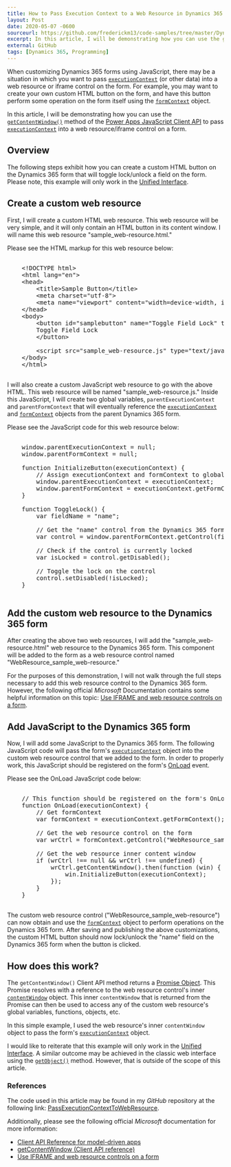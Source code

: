 ```yaml
---
title: How to Pass Execution Context to a Web Resource in Dynamics 365
layout: Post
date: 2020-05-07 -0600
sourceurl: https://github.com/frederickm13/code-samples/tree/master/Dynamics365/PassExecutionContextToWebResource
excerpt: In this article, I will be demonstrating how you can use the getContentWindow() method of the Power Apps JavaScript Client API to pass executionContext into a web resource/iframe control on a form. 
external: GitHub
tags: [Dynamics 365, Programming]
---
```


When customizing Dynamics 365 forms using JavaScript, there may be a situation in which you want to pass [`executionContext`](https://docs.microsoft.com/en-us/powerapps/developer/model-driven-apps/clientapi/reference/executioncontext) (or other data) into a web resource or iframe control on the form. For example, you may want to create your own custom HTML button on the form, and have this button perform some operation on the form itself using the [`formContext`](https://docs.microsoft.com/en-us/powerapps/developer/model-driven-apps/clientapi/reference/executioncontext/getformcontext) object. 

In this article, I will be demonstrating how you can use the [`getContentWindow()`](https://docs.microsoft.com/en-us/powerapps/developer/model-driven-apps/clientapi/reference/controls/getcontentwindow) method of the [Power Apps JavaScript Client API](https://docs.microsoft.com/en-us/powerapps/developer/model-driven-apps/clientapi/reference) to pass [`executionContext`](https://docs.microsoft.com/en-us/powerapps/developer/model-driven-apps/clientapi/reference/executioncontext) into a web resource/iframe control on a form. 

## Overview
The following steps exhibit how you can create a custom HTML button on the Dynamics 365 form that will toggle lock/unlock a field on the form. Please note, this example will only work in the [Unified Interface](https://docs.microsoft.com/en-us/powerapps/user/unified-interface).

## Create a custom web resource
First, I will create a custom HTML web resource. This web resource will be very simple, and it will only contain an HTML button in its content window. I will name this web resource "sample_web-resource.html." 

Please see the HTML markup for this web resource below:

<pre class="w3-light-grey w3-round-large" style="overflow: auto;">

    &lt;!DOCTYPE html&gt;
    &lt;html lang="en"&gt;
    &lt;head&gt;
        &lt;title&gt;Sample Button&lt;/title&gt;
        &lt;meta charset="utf-8"&gt;
        &lt;meta name="viewport" content="width=device-width, initial-scale=1"&gt;
    &lt;/head&gt;
    &lt;body&gt;
        &lt;button id="samplebutton" name="Toggle Field Lock" title="Toggle lock/unlock the field" onclick="ToggleLock()"&gt;
        Toggle Field Lock
        &lt;/button&gt;

        &lt;script src="sample_web-resource.js" type="text/javascript"&gt;&lt;/script&gt;
    &lt;/body&gt;
    &lt;/html&gt;

</pre>

I will also create a custom JavaScript web resource to go with the above HTML. This web resource will be named "sample_web-resource.js." Inside this JavaScript, I will create two global variables, `parentExecutionContext` and `parentFormContext` that will eventually reference the [`executionContext`](https://docs.microsoft.com/en-us/powerapps/developer/model-driven-apps/clientapi/reference/execution-context) and [`formContext`](https://docs.microsoft.com/en-us/powerapps/developer/model-driven-apps/clientapi/reference/executioncontext/getformcontext) objects from the parent Dynamics 365 form.

Please see the JavaScript code for this web resource below:

<pre class="w3-light-grey w3-round-large" style="overflow: auto;">

    window.parentExecutionContext = null;
    window.parentFormContext = null;

    function InitializeButton(executionContext) {
        // Assign executionContext and formContext to global variables within the web resource
        window.parentExecutionContext = executionContext;
        window.parentFormContext = executionContext.getFormContext();
    }

    function ToggleLock() {
        var fieldName = "name";

        // Get the "name" control from the Dynamics 365 form
        var control = window.parentFormContext.getControl(fieldName);

        // Check if the control is currently locked
        var isLocked = control.getDisabled();
        
        // Toggle the lock on the control
        control.setDisabled(!isLocked);
    }

</pre>

## Add the custom web resource to the Dynamics 365 form
After creating the above two web resources, I will add the "sample_web-resource.html" web resource to the Dynamics 365 form. This component will be added to the form as a web resource control named "WebResource_sample_web-resource." 

For the purposes of this demonstration, I will not walk through the full steps necessary to add this web resource control to the Dynamics 365 form. However, the following official *Microsoft* Documentation contains some helpful information on this topic: [Use IFRAME and web resource controls on a form](https://docs.microsoft.com/en-us/powerapps/developer/model-driven-apps/use-iframe-and-web-resource-controls-on-a-form).

## Add JavaScript to the Dynamics 365 form
Now, I will add some JavaScript to the Dynamics 365 form. The following JavaScript code will pass the form's [`executionContext`](https://docs.microsoft.com/en-us/powerapps/developer/model-driven-apps/clientapi/reference/execution-context) object into the custom web resource control that we added to the form. In order to properly work, this JavaScript should be registered on the form's [OnLoad](https://docs.microsoft.com/en-us/powerapps/developer/model-driven-apps/clientapi/reference/events/form-onload) event. 

Please see the OnLoad JavaScript code below:

<pre class="w3-light-grey w3-round-large" style="overflow: auto;">

    // This function should be registered on the form's OnLoad event
    function OnLoad(executionContext) {
        // Get formContext
        var formContext = executionContext.getFormContext();

        // Get the web resource control on the form
        var wrCtrl = formContext.getControl("WebResource_sample_web-resource");

        // Get the web resource inner content window
        if (wrCtrl !== null && wrCtrl !== undefined) {
            wrCtrl.getContentWindow().then(function (win) {
                win.InitializeButton(executionContext);
            });
        }
    }

</pre>

The custom web resource control ("WebResource_sample_web-resource") can now obtain and use the [`formContext`](https://docs.microsoft.com/en-us/powerapps/developer/model-driven-apps/clientapi/reference/executioncontext/getformcontext) object to perform operations on the Dynamics 365 form. After saving and publishing the above customizations, the custom HTML button should now lock/unlock the "name" field on the Dynamics 365 form when the button is clicked.

## How does this work?
The `getContentWindow()` Client API method returns a [Promise Object](https://developer.mozilla.org/en-US/docs/web/javascript/reference/global_objects/promise). This Promise resolves with a reference to the web resource control's inner [`contentWindow`](https://developer.mozilla.org/en-US/docs/Web/API/HTMLIFrameElement/contentWindow) object. This inner `contentWindow` that is returned from the Promise can then be used to access any of the custom web resource's global variables, functions, objects, etc. 

In this simple example, I used the web resource's inner `contentWindow` object to pass the form's [`executionContext`](https://docs.microsoft.com/en-us/powerapps/developer/model-driven-apps/clientapi/reference/execution-context) object. 

I would like to reiterate that this example will only work in the [Unified Interface](https://docs.microsoft.com/en-us/powerapps/user/unified-interface). A similar outcome may be achieved in the classic web interface using the [`getObject()`](https://docs.microsoft.com/en-us/powerapps/developer/model-driven-apps/clientapi/reference/controls/getobject) method. However, that is outside of the scope of this article.

### References
The code used in this article may be found in my *GitHub* repository at the following link: [PassExecutionContextToWebResource](https://github.com/frederickm13/code-samples/tree/master/Dynamics365/PassExecutionContextToWebResource).

Additionally, please see the following official *Microsoft* documentation for more information:
- [Client API Reference for model-driven apps](https://docs.microsoft.com/en-us/powerapps/developer/model-driven-apps/clientapi/reference)
- [getContentWindow (Client API reference)](https://docs.microsoft.com/en-us/powerapps/developer/model-driven-apps/clientapi/reference/controls/getcontentwindow)
- [Use IFRAME and web resource controls on a form](https://docs.microsoft.com/en-us/powerapps/developer/model-driven-apps/use-iframe-and-web-resource-controls-on-a-form)